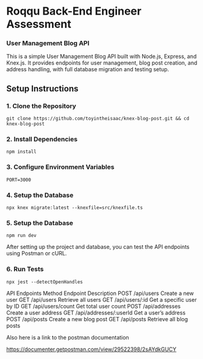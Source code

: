 # Roqqu Back-End Engineer Assessment
### User Management Blog API

This is a simple User Management Blog API built with Node.js, Express, and Knex.js. It provides endpoints for user management, blog post creation, and address handling, with full database migration and testing setup.

## Setup Instructions
### 1. Clone the Repository
`git clone https://github.com/toyintheisaac/knex-blog-post.git && cd knex-blog-post`

### 2. Install Dependencies
`npm install` 

### 3. Configure Environment Variables
`PORT=3000` 

### 4.  Setup the Database
`npx knex migrate:latest --knexfile=src/knexfile.ts` 

### 5.  Setup the Database
`npm run dev` 

After setting up the project and database, you can test the API endpoints using Postman or cURL.

### 6. Run Tests
`npx jest --detectOpenHandles`

API Endpoints
Method	    Endpoint	        Description
POST	    /api/users	        Create a new user
GET	        /api/users	        Retrieve all users
GET	        /api/users/:id	    Get a specific user by ID
GET	        /api/users/count	Get total user count
POST	    /api/addresses	    Create a user address
GET	        /api/addresses/:userId	Get a user’s address
POST	    /api/posts	            Create a new blog post
GET	        /api/posts	            Retrieve all blog posts

Also here is a link to the postman documentation

https://documenter.getpostman.com/view/29522398/2sAYdkGUCY